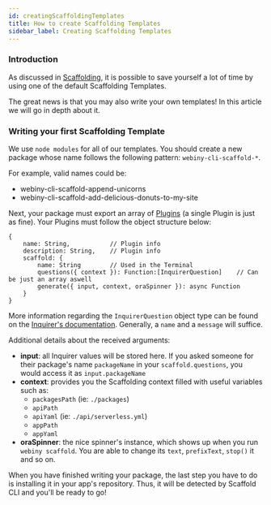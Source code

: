 ```yaml
---
id: creatingScaffoldingTemplates
title: How to create Scaffolding Templates
sidebar_label: Creating Scaffolding Templates
---
```


### Introduction
As discussed in [Scaffolding](/docs/get-started/scaffolding), it is possible to save yourself a lot of time by using one of the default Scaffolding Templates.

The great news is that you may also write your own templates! In this article we will go in depth about it.

### Writing your first Scaffolding Template
We use `node modules` for all of our templates. You should create a new package whose name follows the following pattern: `webiny-cli-scaffold-*`.

For example, valid names could be:
* webiny-cli-scaffold-append-unicorns
* webiny-cli-scaffold-add-delicious-donuts-to-my-site

Next, your package must export an array of [Plugins](/docs/deep-dive/plugins-crash-course) (a single Plugin is just as fine). Your Plugins must follow the object structure below:
```
{
    name: String,           // Plugin info
    description: String,    // Plugin info
    scaffold: {
        name: String        // Used in the Terminal
        questions({ context }): Function:[InquirerQuestion]    // Can be just an array aswell
        generate({ input, context, oraSpinner }): async Function  
    }
}
```

More information regarding the `InquirerQuestion` object type can be found on the [Inquirer's documentation](https://www.npmjs.com/package/inquirer). Generally, a `name` and a `message` will suffice.

Additional details about the received arguments:
* **input**: all Inquirer values will be stored here. If you asked someone for their package's name `packageName` in your `scaffold.questions`, you would access it as `input.packageName`
* **context**: provides you the Scaffolding context filled with useful variables such as:
    * `packagesPath` (ie: `./packages`)
    * `apiPath`
    * `apiYaml` (ie: `./api/serverless.yml`)
    * `appPath` 
    * `appYaml`
* **oraSpinner**: the nice spinner's instance, which shows up when you run `webiny scaffold`. You are able to change its `text`, `prefixText`, `stop()` it and so on.

When you have finished writing your package, the last step you have to do is installing it in your app's repository. Thus, it will be detected by Scaffold CLI and you'll be ready to go! 

